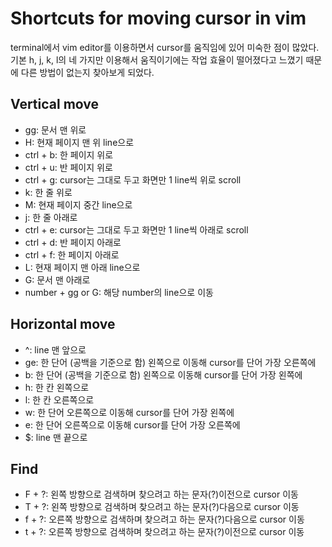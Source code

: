 # Shortcuts for moving cursor in vim 

terminal에서 vim editor를 이용하면서 cursor를 움직임에 있어 미숙한 점이 많았다.
기본 h, j, k, l의 네 가지만 이용해서 움직이기에는 작업 효율이 떨어졌다고 느꼈기 때문에 다른 방법이 없는지 찾아보게 되었다.

## Vertical move

- gg: 문서 맨 위로
- H: 현재 페이지 맨 위 line으로
- ctrl + b: 한 페이지 위로 
- ctrl + u: 반 페이지 위로
- ctrl + g: cursor는 그대로 두고 화면만 1 line씩 위로 scroll
- k: 한 줄 위로
- M: 현재 페이지 중간 line으로
- j: 한 줄 아래로
- ctrl + e: cursor는 그대로 두고 화면만 1 line씩 아래로 scroll
- ctrl + d: 반 페이지 아래로
- ctrl + f: 한 페이지 아래로
- L: 현재 페이지 맨 아래 line으로
- G: 문서 맨 아래로
- number + gg or G: 해당 number의 line으로 이동

## Horizontal move

- ^: line 맨 앞으로
- ge: 한 단어 (공백을 기준으로 함) 왼쪽으로 이동해 cursor를 단어 가장 오른쪽에
- b: 한 단어 (공백을 기준으로 함) 왼쪽으로 이동해 cursor를 단어 가장 왼쪽에
- h: 한 칸 왼쪽으로
- l: 한 칸 오른쪽으로
- w: 한 단어 오른쪽으로 이동해 cursor를 단어 가장 왼쪽에
- e: 한 단어 오른쪽으로 이동해 cursor를 단어 가장 오른쪽에
- $: line 맨 끝으로

## Find

- F + ?: 왼쪽 방향으로 검색하며 찾으려고 하는 문자(?)이전으로 cursor 이동
- T + ?: 왼쪽 방향으로 검색하며 찾으려고 하는 문자(?)다음으로 cursor 이동
- f + ?: 오른쪽 방향으로 검색하며 찾으려고 하는 문자(?)다음으로 cursor 이동
- t + ?: 오른쪽 방향으로 검색하며 찾으려고 하는 문자(?)이전으로 cursor 이동

